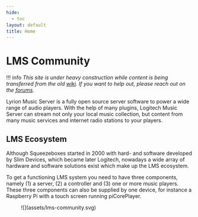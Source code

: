 ```yaml
---
hide:
  - toc
layout: default
title: Home
---
```


# LMS Community

!!! info
    *This site is under heavy construction while content is being transferred from the old [wiki](https://wiki.slimdevices.com). If you want to help out, please reach out on the [forums](https://forums.slimdevices.com/forum/developer-forums/developers/1668265-documentation-update-call-for-volunteers).*

Lyrion Music Server is a fully open source server software to power a wide range of audio players. With the help of many plugins, Logitech Music Server can stream not only your local music collection, but content from many music services and internet radio stations to your players.

## LMS Ecosystem

Although Squeezeboxes started in 2000 with hard- and software developed by Slim Devices, which became later Logitech, nowadays a wide array of hardware and software solutions exist which make up the LMS ecosystem.

To get a functioning LMS system you need to have three components, namely (1) a server, (2) a controller and (3) one or more music players. These three components can also be supplied by one device, for instance a Raspberry Pi with a touch screen running piCorePlayer.

<figure markdown="span">
  ![](assets/lms-community.svg)
</figure>
